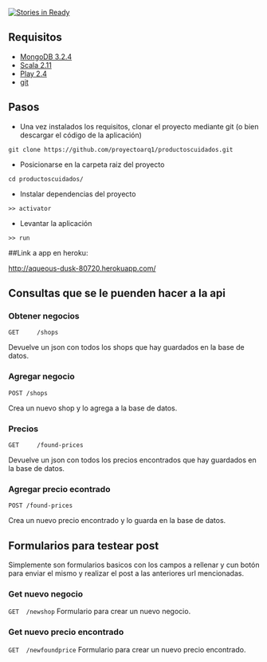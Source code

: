 [![Stories in Ready](https://badge.waffle.io/proyectoarq1/productoscuidados.svg?label=ready&title=Ready)](http://waffle.io/proyectoarq1/productoscuidados)

## Requisitos

+ [MongoDB 3.2.4]
+ [Scala 2.11]
+ [Play 2.4] 
+ [git]

## Pasos

+ Una vez instalados los requisitos, clonar el proyecto mediante git (o bien descargar el código de la aplicación)  


```
git clone https://github.com/proyectoarq1/productoscuidados.git
```

+ Posicionarse en la carpeta raiz del proyecto

```
cd productoscuidados/
```

+ Instalar dependencias del proyecto

```
>> activator
```

+ Levantar la aplicación

```
>> run
```

##Link a app en heroku:

http://aqueous-dusk-80720.herokuapp.com/

## Consultas que se le puenden hacer a la api

### Obtener negocios

```GET     /shops```                

Devuelve un json con todos los shops que hay guardados en la base de datos.

### Agregar negocio

```POST	/shops```

Crea un nuevo shop y lo agrega a la base de datos.

### Precios

```GET     /found-prices```

Devuelve un json con todos los precios encontrados que hay guardados en la base de datos.

### Agregar precio econtrado

```POST	/found-prices```

Crea un nuevo precio encontrado y lo guarda en la base de datos.

## Formularios para testear post 
Simplemente son formularios basicos con los campos a rellenar y cun botón para enviar el mismo y realizar el post a las anteriores url mencionadas.

### Get nuevo negocio
```GET 	/newshop```
Formulario para crear un nuevo negocio.


### Get nuevo precio encontrado
```GET 	/newfoundprice```
Formulario para crear un nuevo precio encontrado.




[MongoDB 3.2.4]: (https://docs.mongodb.org/manual/tutorial/install-mongodb-on-ubuntu/)
[Scala 2.11]:()
[Play 2.4]:(https://www.playframework.com/documentation/2.4.x/Installing) 
[git]:(https://git-scm.com/book/en/v2/Getting-Started-Installing-Git)
